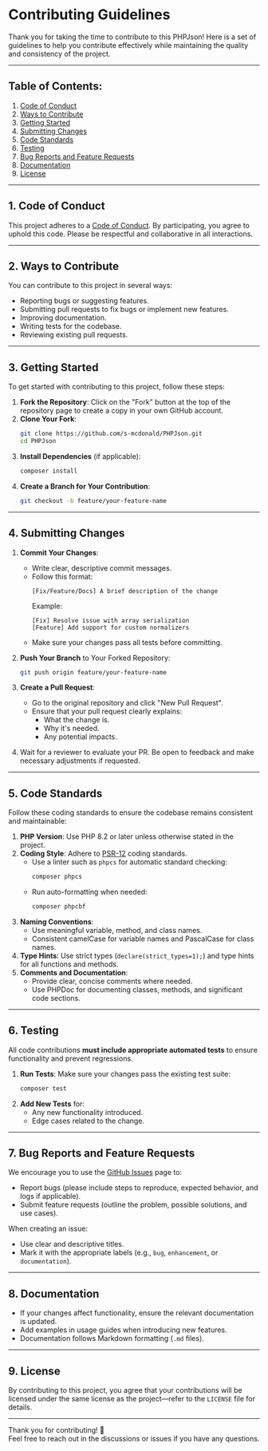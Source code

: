 # Contributing Guidelines

Thank you for taking the time to contribute to this PHPJson! Here is a set of guidelines to help you contribute effectively while maintaining the quality and consistency of the project.

---

## Table of Contents:
1. [Code of Conduct](#code-of-conduct)
2. [Ways to Contribute](#ways-to-contribute)
3. [Getting Started](#getting-started)
4. [Submitting Changes](#submitting-changes)
5. [Code Standards](#code-standards)
6. [Testing](#testing)
7. [Bug Reports and Feature Requests](#bug-reports-and-feature-requests)
8. [Documentation](#documentation)
9. [License](#license)

---

## 1. Code of Conduct

This project adheres to a [Code of Conduct](CODE_OF_CONDUCT.md). By participating, you agree to uphold this code. Please be respectful and collaborative in all interactions.

---

## 2. Ways to Contribute

You can contribute to this project in several ways:
- Reporting bugs or suggesting features.
- Submitting pull requests to fix bugs or implement new features.
- Improving documentation.
- Writing tests for the codebase.
- Reviewing existing pull requests.

---

## 3. Getting Started

To get started with contributing to this project, follow these steps:

1. **Fork the Repository**: Click on the "Fork" button at the top of the repository page to create a copy in your own GitHub account.
2. **Clone Your Fork**:
    ```bash
    git clone https://github.com/s-mcdonald/PHPJson.git
    cd PHPJson
    ```
3. **Install Dependencies** (if applicable):
    ```bash
    composer install
    ```
4. **Create a Branch for Your Contribution**:
    ```bash
    git checkout -b feature/your-feature-name
    ```

---

## 4. Submitting Changes

1. **Commit Your Changes**:
    - Write clear, descriptive commit messages.
    - Follow this format:
        ```
        [Fix/Feature/Docs] A brief description of the change
        ```
      Example:
        ```
        [Fix] Resolve issue with array serialization
        [Feature] Add support for custom normalizers
        ```
    - Make sure your changes pass all tests before committing.

2. **Push Your Branch** to Your Forked Repository:
    ```bash
    git push origin feature/your-feature-name
    ```

3. **Create a Pull Request**:
    - Go to the original repository and click "New Pull Request".
    - Ensure that your pull request clearly explains:
        - What the change is.
        - Why it's needed.
        - Any potential impacts.

4. Wait for a reviewer to evaluate your PR. Be open to feedback and make necessary adjustments if requested.

---

## 5. Code Standards

Follow these coding standards to ensure the codebase remains consistent and maintainable:

1. **PHP Version**: Use PHP 8.2 or later unless otherwise stated in the project.
2. **Coding Style**: Adhere to [PSR-12](https://www.php-fig.org/psr/psr-12/) coding standards.
    - Use a linter such as `phpcs` for automatic standard checking:
      ```bash
      composer phpcs
      ```
    - Run auto-formatting when needed:
      ```bash
      composer phpcbf
      ```
3. **Naming Conventions**:
    - Use meaningful variable, method, and class names.
    - Consistent camelCase for variable names and PascalCase for class names.
4. **Type Hints**: Use strict types (`declare(strict_types=1);`) and type hints for all functions and methods.
5. **Comments and Documentation**:
    - Provide clear, concise comments where needed.
    - Use PHPDoc for documenting classes, methods, and significant code sections.

---

## 6. Testing

All code contributions **must include appropriate automated tests** to ensure functionality and prevent regressions.

1. **Run Tests**: Make sure your changes pass the existing test suite:
    ```bash
    composer test
    ```
2. **Add New Tests** for:
    - Any new functionality introduced.
    - Edge cases related to the change.


---

## 7. Bug Reports and Feature Requests

We encourage you to use the [GitHub Issues](https://github.com/s-mcdonald/PHPJson/issues) page to:
- Report bugs (please include steps to reproduce, expected behavior, and logs if applicable).
- Submit feature requests (outline the problem, possible solutions, and use cases).

When creating an issue:
- Use clear and descriptive titles.
- Mark it with the appropriate labels (e.g., `bug`, `enhancement`, or `documentation`).

---

## 8. Documentation

- If your changes affect functionality, ensure the relevant documentation is updated.
- Add examples in usage guides when introducing new features.
- Documentation follows Markdown formatting (`.md` files).

---

## 9. License

By contributing to this project, you agree that your contributions will be licensed under the same license as the project—refer to the `LICENSE` file for details.

---

Thank you for contributing! 🎉  
Feel free to reach out in the discussions or issues if you have any questions.
